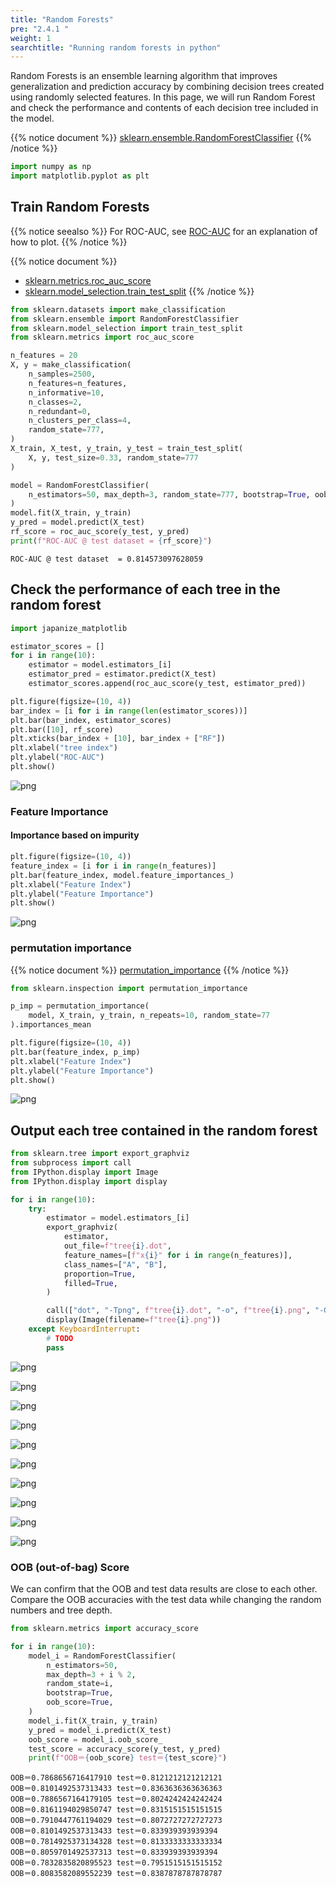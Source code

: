 ```yaml
---
title: "Random Forests"
pre: "2.4.1 "
weight: 1
searchtitle: "Running random forests in python"
---
```


<div class="pagetop-box">
    <p>Random Forests is an ensemble learning algorithm that improves generalization and prediction accuracy by combining decision trees created using randomly selected features. In this page, we will run Random Forest and check the performance and contents of each decision tree included in the model.</p>
</div>

{{% notice document %}}
[sklearn.ensemble.RandomForestClassifier](https://scikit-learn.org/stable/modules/generated/sklearn.ensemble.RandomForestClassifier.html#sklearn-ensemble-randomforestclassifier)
{{% /notice %}}


```python
import numpy as np
import matplotlib.pyplot as plt
```

## Train Random Forests

{{% notice seealso %}}
For ROC-AUC, see [ROC-AUC](https://k-dm.work/en/eval/classification/roc-auc/) for an explanation of how to plot.
{{% /notice %}}


{{% notice document %}}
- [sklearn.metrics.roc_auc_score](https://scikit-learn.org/stable/modules/generated/sklearn.metrics.roc_auc_score.html#sklearn.metrics.roc_auc_score)
- [sklearn.model_selection.train_test_split](https://scikit-learn.org/stable/modules/generated/sklearn.model_selection.train_test_split.html#sklearn.model_selection.train_test_split)
{{% /notice %}}


```python
from sklearn.datasets import make_classification
from sklearn.ensemble import RandomForestClassifier
from sklearn.model_selection import train_test_split
from sklearn.metrics import roc_auc_score

n_features = 20
X, y = make_classification(
    n_samples=2500,
    n_features=n_features,
    n_informative=10,
    n_classes=2,
    n_redundant=0,
    n_clusters_per_class=4,
    random_state=777,
)
X_train, X_test, y_train, y_test = train_test_split(
    X, y, test_size=0.33, random_state=777
)

model = RandomForestClassifier(
    n_estimators=50, max_depth=3, random_state=777, bootstrap=True, oob_score=True
)
model.fit(X_train, y_train)
y_pred = model.predict(X_test)
rf_score = roc_auc_score(y_test, y_pred)
print(f"ROC-AUC @ test dataset = {rf_score}")
```

    ROC-AUC @ test dataset  = 0.814573097628059


## Check the performance of each tree in the random forest


```python
import japanize_matplotlib

estimator_scores = []
for i in range(10):
    estimator = model.estimators_[i]
    estimator_pred = estimator.predict(X_test)
    estimator_scores.append(roc_auc_score(y_test, estimator_pred))

plt.figure(figsize=(10, 4))
bar_index = [i for i in range(len(estimator_scores))]
plt.bar(bar_index, estimator_scores)
plt.bar([10], rf_score)
plt.xticks(bar_index + [10], bar_index + ["RF"])
plt.xlabel("tree index")
plt.ylabel("ROC-AUC")
plt.show()
```


    
![png](/images/basic/ensemble/RandomForest_files/RandomForest_6_0.png)
    


### Feature Importance
#### Importance based on impurity


```python
plt.figure(figsize=(10, 4))
feature_index = [i for i in range(n_features)]
plt.bar(feature_index, model.feature_importances_)
plt.xlabel("Feature Index")
plt.ylabel("Feature Importance")
plt.show()
```


    
![png](/images/basic/ensemble/RandomForest_files/RandomForest_8_0.png)
    


### permutation importance
{{% notice document %}}
[permutation_importance](https://scikit-learn.org/stable/modules/generated/sklearn.inspection.permutation_importance.html#sklearn.inspection.permutation_importance)
{{% /notice %}}


```python
from sklearn.inspection import permutation_importance

p_imp = permutation_importance(
    model, X_train, y_train, n_repeats=10, random_state=77
).importances_mean

plt.figure(figsize=(10, 4))
plt.bar(feature_index, p_imp)
plt.xlabel("Feature Index")
plt.ylabel("Feature Importance")
plt.show()
```


    
![png](/images/basic/ensemble/RandomForest_files/RandomForest_10_0.png)
    


## Output each tree contained in the random forest


```python
from sklearn.tree import export_graphviz
from subprocess import call
from IPython.display import Image
from IPython.display import display

for i in range(10):
    try:
        estimator = model.estimators_[i]
        export_graphviz(
            estimator,
            out_file=f"tree{i}.dot",
            feature_names=[f"x{i}" for i in range(n_features)],
            class_names=["A", "B"],
            proportion=True,
            filled=True,
        )

        call(["dot", "-Tpng", f"tree{i}.dot", "-o", f"tree{i}.png", "-Gdpi=500"])
        display(Image(filename=f"tree{i}.png"))
    except KeyboardInterrupt:
        # TODO
        pass
```


    
![png](/images/basic/ensemble/RandomForest_files/RandomForest_12_0.png)
    



    
![png](/images/basic/ensemble/RandomForest_files/RandomForest_12_1.png)
    



    
![png](/images/basic/ensemble/RandomForest_files/RandomForest_12_2.png)
    



    
![png](/images/basic/ensemble/RandomForest_files/RandomForest_12_3.png)
    



    
![png](/images/basic/ensemble/RandomForest_files/RandomForest_12_4.png)
    



    
![png](/images/basic/ensemble/RandomForest_files/RandomForest_12_5.png)
    



    
![png](/images/basic/ensemble/RandomForest_files/RandomForest_12_6.png)
    



    
![png](/images/basic/ensemble/RandomForest_files/RandomForest_12_7.png)
    



    
![png](/images/basic/ensemble/RandomForest_files/RandomForest_12_8.png)
    



    
![png](/images/basic/ensemble/RandomForest_files/RandomForest_12_9.png)
    


### OOB (out-of-bag) Score

We can confirm that the OOB and test data results are close to each other.
Compare the OOB accuracies with the test data while changing the random numbers and tree depth.


```python
from sklearn.metrics import accuracy_score

for i in range(10):
    model_i = RandomForestClassifier(
        n_estimators=50,
        max_depth=3 + i % 2,
        random_state=i,
        bootstrap=True,
        oob_score=True,
    )
    model_i.fit(X_train, y_train)
    y_pred = model_i.predict(X_test)
    oob_score = model_i.oob_score_
    test_score = accuracy_score(y_test, y_pred)
    print(f"OOB＝{oob_score} test＝{test_score}")
```

    OOB＝0.7868656716417910 test＝0.8121212121212121
    OOB＝0.8101492537313433 test＝0.8363636363636363
    OOB＝0.7886567164179105 test＝0.8024242424242424
    OOB＝0.8161194029850747 test＝0.8315151515151515
    OOB＝0.7910447761194029 test＝0.8072727272727273
    OOB＝0.8101492537313433 test＝0.833939393939394
    OOB＝0.7814925373134328 test＝0.8133333333333334
    OOB＝0.8059701492537313 test＝0.833939393939394
    OOB＝0.7832835820895523 test＝0.7951515151515152
    OOB＝0.8083582089552239 test＝0.8387878787878787

